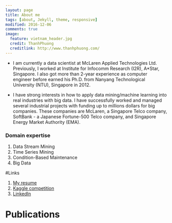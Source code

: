 ```yaml
---
layout: page
title: About me
tags: [about, Jekyll, theme, responsive]
modified: 2016-12-06
comments: true
image:
  feature: vietnam_header.jpg
  credit: ThanhPhuong
  creditlink: http://www.thanhphuong.com/
---
```

* I am  currently a data scientist at McLaren Applied Technologies Ltd. Previously, I worked at Institute for Infocomm Research (I2R), A*Star, Singapore. I also got more than 2-year experience as computer engineer before earned his Ph.D. from Nanyang Technological University (NTU), Singapore in 2012. 

* I have strong interests in how to apply data mining/machine learning into real industries with big data. I have successfully worked and managed several industrial projects with funding up to millions dollars for big companies. These companies are McLaren, a Singapore Telco company, SoftBank - a Japanese Fortune-500 Telco company, and Singapore Energy Market Authority (EMA). 

### Domain expertise
1. Data Stream Mining
2. Time Series Mining
3. Condition-Based Maintenance
4. Big Data

#Links
1. [My resume](http://longnguyen.info/extras/resume)
2. [Kaggle competition](https://www.kaggle.com/longnguyen/results)
3. [LinkedIn](http://linkedin.com/in/nguyenhailongphd)

# Publications
